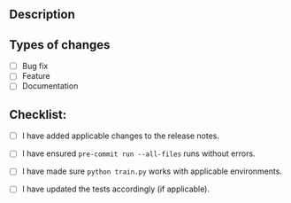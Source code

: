## Description
<!--- Provide a summary of your changes in here-->

## Types of changes
<!--- What types of changes does your code introduce? Put an `x` in all the boxes that apply: -->
- [ ] Bug fix
- [ ] Feature
- [ ] Documentation

## Checklist:
<!--- Please put an `x` in all the boxes that apply. -->
- [ ] I have added applicable changes to the release notes.
- [ ] I have ensured `pre-commit run --all-files` runs without errors.
- [ ] I have made sure `python train.py` works with applicable environments.
- [ ] I have updated the tests accordingly (if applicable).

